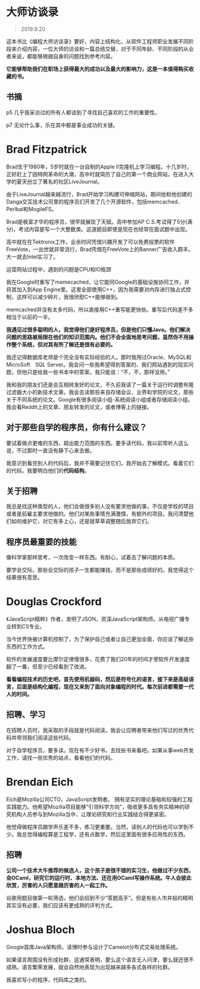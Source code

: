 # 大师访谈录
>2019.9.20

这本书比《编程大师访谈录》要好，内容上结构化，从软件工程师职业发展不同阶段来介绍内容，一位大师的访谈和一篇总结交替，对于不同年龄、不同阶段的从业者来说，都能够根据自身的问题找到参考内容。

**它能够帮助我们在职场上获得最大的成功以及最大的影响力，这是一本值得购买收藏的书。**

## 书摘
p5 几乎我采访过的所有人都谈到了寻找自己喜欢的工作的重要性。

p7 无论什么事，乐在其中都是事业成功的关键。

# Brad Fitzpatrick
Brad生于1980年，5岁时就在一台自制的Apple II克隆机上学习编程。十几岁时，正好赶上了因特网革命的大潮，高中时就简历了自己的第一个商业网站，在进入大学的夏天创立了著名的社区LiveJournal。

由于LiveJournal越来越流行，Brad开始学习构建可伸缩网站，期间他和他创建的Danga交互技术公司里的程序员们开发了几个开源软件，包括memcached、Perlbal和MogileFS。

Brad是极富才华的程序员，很早就展现了天赋。高中参加AP C.S.考试得了5分(满分)，考试内容是写一个大整数类。这道题目即使是现在也经常在面试题中出现。

高中就在在Tektronix工作，业余时间凭借兴趣开发了可以免费投票的软件FreeVote，一出世就非常流行，Brad凭借在FreeVote上的Banner广告收入颇丰。大一就去Intel实习了。

运营网站过程中，遇到的问题是CPU和IO瓶颈

我在Google时重写了memecached，让它能同Google的基础设施协同工作，并将其加入到App Engine里。这里全部使用C++，因为我需要对内存进行独占式控制，这样可以减少碎片，我很欣慰C++能够做到。

memcached并没有太多代码，所以直接用C++重写能更快些。重写后代码差不多相当于以前的一半。

**我遇见过很多聪明的人，我觉得他们是好程序员，但是他们只懂Java。他们解决问题的思路被局限在他们的知识范围内。他们不会全面地思考问题，虽然你不用操作整个系统，但对其有所了解还是很有必要的。**

我还记得数据库老师是个完全没有实际经验的人。那时我用过Oracle、MySQL和MicroSoft　SQL Server。我会问一些我希望得到答案的、我们网站遇到的现实问题，但他只是给我一些书本中的答案，我只能说：“不，不，那样没用。”

我和我的朋友们还是会互相转发好的论文，不久前我读了一篇关于运行时调整布隆过滤器大小的新技术文章。我会去读那些来自存储会议、业界和学院的论文，那些关于不同系统的论文。Google有很多阅读小组-系统阅读小组或者存储阅读小组。我会看Reddit上的文章、朋友转发的论文，或者博客上的链接。

## 对于那些自学的程序员，你有什么建议？
要试着做点更难的东西，超出能力范围的东西。要多读代码，我以前常听人这么说，不过那时一直没有静下心来去做。

我意识到看完别人的代码后，我并不需要记住它们，我开始去了解模式。看着它们的代码，我要明白他们的**代码结构**。

## 关于招聘
我总是找这种类型的人，他们会做很多别人没有要求他做的事，不仅是学校的项目或者是前雇主要求他做的。他们对某些事情充满激情，有额外的项目。我问清楚他们如何维护它，对它有多上心，还是就草草调整随后放弃它们。

## 程序员最重要的技能
像科学家那样思考，一次改变一样东西。有耐心，试着去了解问题的本质。

要学会交际，那些会交际的孩子一生都能赚钱，而不是那些成绩好的。我觉得这个结果很有意思。
# Douglas Crockford
《JavaScript精粹》作者，发明了JSON，资深JavaScript架构师。从电视广播专业转到CS专业。

当今世界快被计算机控制了，为了保护自己或者让自己更加全面，你应该了解这些东西的工作方式。

软件的发展速度要比摩尔定律慢很多，花费了我们20年的时间才使软件开发速度翻了一番，但至少已经看到了改进。

**看看编程技术的历史吧，首先使用机器码，然后是符号化的语言，接下来是高级语言，后面是结构化编程，现在又来到了面向对象编程的时代。每次前进都需要一代人的时间。**

## 招聘、学习
在招聘人员时，我采取的手段就是代码阅读。我会让应聘者带来他们写过的优秀代码并带领我们阅读这些代码。

对于自学程序员，要多读。现在有不少好书，去找些书来看吧。如果从事web开发工作，请找一些优秀的站点，看看他们的代码。

# Brendan Eich
Eich是Mozilla公司CTO，JavaScript发明者。`拥有坚实的理论基础和较强的工程实践能力。他希望Mozilla项目能够“引领科学方向”，吸收更多具有务实精神的研究机构人员参与到Mozilla当中，让理论研究和行业实践结合得更紧密。

他觉得做程序员跟学声乐差不多，练习更重要。当然，读别人的代码也可以学到不少。我总觉得编程算是工程学，还有点数学，然后这里面有很多应用性的东西。

## 招聘
**公司一个技术大牛推荐的候选人，这个孩子是很不错的实习生，他做过不少东西，会OCaml，研究它的运行时、本地方法、还在用OCaml写操作系统。牛人会彼此欣赏，厉害的人只愿意跟厉害的人一起工作。**

谷歌用题目做第一轮筛选，他们会招到不少“答题高手”。但是有些人市井般的精明其实没有必要，我们应该有更成熟的评判方式。

# Joshua Bloch
Google首席Java架构师。读博时参与设计了Camelot分布式交易处理系统。

如果语言周围没有形成社群，这通常表明，要么这个语言无人问津，要么就还很不成熟。语言繁荣发展，就会自然地表现为出现越来越多各式各样的社群。

我喜欢写小的程序，代码库之类的。